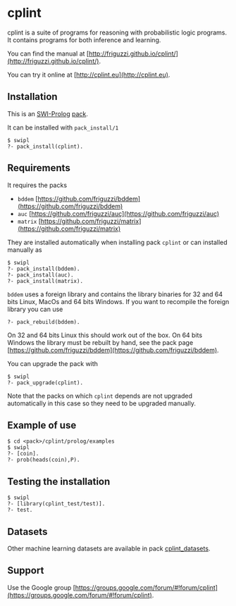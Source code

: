 cplint
======

cplint is a suite of programs for reasoning with probabilistic logic programs.
It contains programs for both inference and learning.

You can find the manual at [http://friguzzi.github.io/cplint/](http://friguzzi.github.io/cplint/).

You can try it online at [http://cplint.eu](http://cplint.eu).

Installation
------------
This is an [SWI-Prolog](http://www.swi-prolog.org/) [pack](https://www.swi-prolog.org/pack/list?p=cplint).

It can be installed with `pack_install/1`

    $ swipl
    ?- pack_install(cplint).

Requirements
-------------
It requires the packs

 * `bddem` [https://github.com/friguzzi/bddem](https://github.com/friguzzi/bddem)
 * `auc` [https://github.com/friguzzi/auc](https://github.com/friguzzi/auc)
 * `matrix` [https://github.com/friguzzi/matrix](https://github.com/friguzzi/matrix)
 
 They are installed automatically when installing pack `cplint` or can installed manually as

    $ swipl
    ?- pack_install(bddem).
    ?- pack_install(auc).
    ?- pack_install(matrix).

`bddem` uses a foreign library and contains the library binaries for 32 and 64 bits Linux, MacOs and 64 bits Windows. If you want to recompile the foreign library you can use

    ?- pack_rebuild(bddem).

On 32 and 64 bits Linux this should work out of the box. On 64 bits Windows the library must be rebuilt by hand, see the pack page [https://github.com/friguzzi/bddem](https://github.com/friguzzi/bddem).

You can upgrade the pack with

    $ swipl
    ?- pack_upgrade(cplint).

Note that the packs on which `cplint` depends are not upgraded automatically in this case so they need to be upgraded manually.

Example of use
---------------

    $ cd <pack>/cplint/prolog/examples
    $ swipl
    ?- [coin].
    ?- prob(heads(coin),P).

Testing the installation
------------------------

    $ swipl
    ?- [library(cplint_test/test)].
    ?- test.

Datasets
--------

Other machine learning datasets are available in pack [cplint_datasets](https://github.com/friguzzi/cplint_datasets).

Support
-------

Use the Google group [https://groups.google.com/forum/#!forum/cplint](https://groups.google.com/forum/#!forum/cplint).

